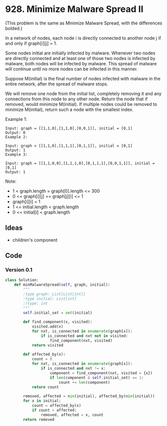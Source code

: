 # 928. Minimize Malware Spread II

(This problem is the same as Minimize Malware Spread, with the differences bolded.)

In a network of nodes, each node i is directly connected to another node j if and only if graph[i][j] = 1.

Some nodes initial are initially infected by malware.  Whenever two nodes are directly connected and at least one of those two nodes is infected by malware, both nodes will be infected by malware.  This spread of malware will continue until no more nodes can be infected in this manner.

Suppose M(initial) is the final number of nodes infected with malware in the entire network, after the spread of malware stops.

We will remove one node from the initial list, completely removing it and any connections from this node to any other node.  Return the node that if removed, would minimize M(initial).  If multiple nodes could be removed to minimize M(initial), return such a node with the smallest index.

 

Example 1:

```
Input: graph = [[1,1,0],[1,1,0],[0,0,1]], initial = [0,1]
Output: 0
Example 2:

Input: graph = [[1,1,0],[1,1,1],[0,1,1]], initial = [0,1]
Output: 1
Example 3:

Input: graph = [[1,1,0,0],[1,1,1,0],[0,1,1,1],[0,0,1,1]], initial = [0,1]
Output: 1
```
 

Note:

* 1 < graph.length = graph[0].length <= 300
* 0 <= graph[i][j] == graph[j][i] <= 1
* graph[i][i] = 1
* 1 <= initial.length < graph.length
* 0 <= initial[i] < graph.length

## Ideas 

* children's component 

## Code 

### Version 0.1

``` python
class Solution:
    def minMalwareSpread(self, graph, initial):
        """
        :type graph: List[List[int]]
        :type initial: List[int]
        :rtype: int
        """
        self.initial_set = set(initial)
        
        def find_component(x, visited):
            visited.add(x)
            for nxt, is_connected in enumerate(graph[x]):
                if is_connected and nxt not in visited:
                    find_component(nxt, visited)
            return visited
        
        def affected_by(x):
            count = 0 
            for nxt, is_connected in enumerate(graph[x]):
                if is_connected and nxt != x:
                    component = find_component(nxt, visited = {x})
                    if len(component & self.initial_set) == 1:
                        count += len(component)
            return count 
            
        removed, affected = min(initial), affected_by(min(initial))
        for x in initial:
            count = affected_by(x)  
            if count > affected:
                removed, affected = x, count
        return removed       
```

